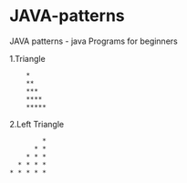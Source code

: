 # JAVA-patterns
JAVA patterns - java Programs  for beginners

  1.Triangle 
  
        *
        **
        ***
        ****
        *****
        
  2.Left Triangle
  
            * 
          * * 
        * * * 
      * * * * 
    * * * * * 
    
    
    
 
